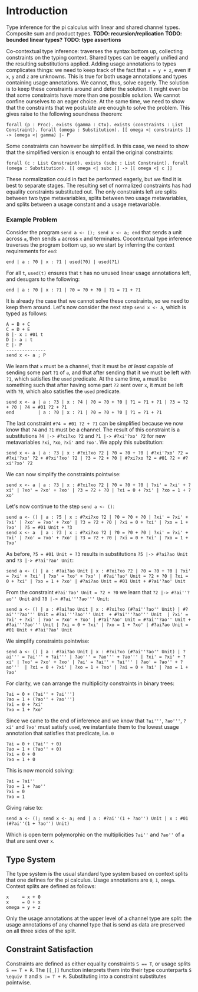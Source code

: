 
# Introduction

Type inference for the pi calculus with linear and shared channel types.
Composite sum and product types.
**TODO: recursion/replication**
**TODO: bounded linear types?**
**TODO: type assertions**

Co-contextual type inference: traverses the syntax bottom up, collecting constraints on the typing context.
Shared types can be eagerly unified and the resulting substitutions applied.
Adding usage annotations to types complicates things: we need to keep track of the fact that `x = y + z`, even if `x`, `y` and `z` are unknowns.
This is true for both usage annotations and types containing usage annotations.
We cannot, thus, solve eagerly.
The solution is to keep these constraints around and defer the solution.
It might even be that some constraints have more than one possible solution.
We cannot confine ourselves to an eager choice.
At the same time, we need to show that the constraints that we postulate are enough to solve the problem.
This gives raise to the following soundness theorem:

```
forall (p : Proc). exists (gamma : Ctx). exists (constraints : List Constraint). forall (omega : Substitution). [[ omega <| constraints ]] -> (omega <| gamma) |- P
```

Some constraints can however be simplified.
In this case, we need to show that the simplified version is enough to entail the original constraints:

```
forall (c : List Constraint). exists (subc : List Constraint). forall (omega : Substitution). [[ omega <| subc ]] -> [[ omega <| c ]]
```

These normalization could in fact be performed eagerly, but we find it is best to separate stages.
The resulting set of normalized constraints has had equality constraints substituted out.
The only constraints left are splits between two type metavariables, splits between two usage metavariables, and splits between a usage constant and a usage metavariable.

### Example Problem

Consider the program `send a <- (); send x <- a; end` that sends a unit across `a`, then sends `a` across `x` and terminates.
Cocontextual type inference traverses the program bottom up, so we start by inferring the context requirements for `end`:

```
end | a : ?0 | x : ?1 | used(?0) | used(?1)
```

For all `t`, `used(t)` ensures that `t` has no unused linear usage annotations left, and desugars to the following:

```
end | a : ?0 | x : ?1 | ?0 = ?0 + ?0 | ?1 = ?1 + ?1
```

It is already the case that we cannot solve these constraints, so we need to keep them around.
Let's now consider the next step `send x <- a`, which is typed as follows:

```
A = B + C
C = D + E
B |- x : #01 t
D |- a : t
E |- P
---------------
send x <- a ; P
```

We learn that `x` must be a channel, that it must be *at least* capable of sending some part `?1` of `a`, and that after sending that it we must be left with `?1`, which satisfies the `used` predicate.
At the same time, `a` must be something such that after having some part `?2` sent over `x`, it must be left with `?0`, which also satisfies the `used` predicate.

```
send x <- a | a : ?3 | x : ?4 | ?0 = ?0 + ?0 | ?1 = ?1 + ?1 | ?3 = ?2 + ?0 | ?4 = #01 ?2 + ?1
end         | a : ?0 | x : ?1 | ?0 = ?0 + ?0 | ?1 = ?1 + ?1
```

The last constraint `#?4 = #01 ?2 + ?1` can be simplified because we now know that `?4` and `?1` must be a channel.
The result of this constraint is a substitutions `?4 |-> #?xi?xo ?2` and `?1 |-> #?xi'?xo' ?2` for new metavariables `?xi`, `?xo`, `?xi'` and `?xo'`.
We apply this substitution:

```
send x <- a | a : ?3 | x : #?xi?xo ?2 | ?0 = ?0 + ?0 | #?xi'?xo' ?2 = #?xi'?xo' ?2 + #?xi'?xo' ?2 | ?3 = ?2 + ?0 | #?xi?xo ?2 = #01 ?2 + #?xi'?xo' ?2
```

We can now simplify the constraints pointwise:

```
send x <- a | a : ?3 | x : #?xi?xo ?2 | ?0 = ?0 + ?0 | ?xi' = ?xi' + ?xi' | ?xo' = ?xo' + ?xo' | ?3 = ?2 + ?0 | ?xi = 0 + ?xi' | ?xo = 1 + ?xo'
```

Let's now continue to the step `send a <- ()`:

```
send a <- () | a : ?5 | x : #?xi?xo ?2 | ?0 = ?0 + ?0 | ?xi' = ?xi' + ?xi' | ?xo' = ?xo' + ?xo' | ?3 = ?2 + ?0 | ?xi = 0 + ?xi' | ?xo = 1 + ?xo' | ?5 = #01 Unit + ?3
send x <- a  | a : ?3 | x : #?xi?xo ?2 | ?0 = ?0 + ?0 | ?xi' = ?xi' + ?xi' | ?xo' = ?xo' + ?xo' | ?3 = ?2 + ?0 | ?xi = 0 + ?xi' | ?xo = 1 + ?xo'
```

As before, `?5 = #01 Unit + ?3` results in substitutions `?5 |-> #?ai?ao Unit` and `?3 |-> #?ai'?ao' Unit`:

```
send a <- () | a : #?ai?ao Unit | x : #?xi?xo ?2 | ?0 = ?0 + ?0 | ?xi' = ?xi' + ?xi' | ?xo' = ?xo' + ?xo' | #?ai'?ao' Unit = ?2 + ?0 | ?xi = 0 + ?xi' | ?xo = 1 + ?xo' | #?ai?ao Unit = #01 Unit + #?ai'?ao' Unit
```

From the constraint `#?ai'?ao' Unit = ?2 + ?0` we learn that `?2 |-> #?ai''?ao'' Unit` and `?0 |-> #?ai'''?ao''' Unit`:

```
send a <- () | a : #?ai?ao Unit | x : #?xi?xo (#?ai''?ao'' Unit) | #?ai'''?ao''' Unit = #?ai'''?ao''' Unit  + #?ai'''?ao''' Unit  | ?xi' = ?xi' + ?xi' | ?xo' = ?xo' + ?xo' | #?ai'?ao' Unit = #?ai''?ao'' Unit + #?ai'''?ao''' Unit | ?xi = 0 + ?xi' | ?xo = 1 + ?xo' | #?ai?ao Unit = #01 Unit + #?ai'?ao' Unit
```

We simplify constraints pointwise:

```
send a <- () | a : #?ai?ao Unit | x : #?xi?xo (#?ai''?ao'' Unit) | ?ai''' = ?ai''' + ?ai''' | ?ao''' = ?ao''' + ?ao''' | ?xi' = ?xi' + ?xi' | ?xo' = ?xo' + ?xo' | ?ai' = ?ai'' + ?ai''' | ?ao' = ?ao'' + ?ao'''  | ?xi = 0 + ?xi' | ?xo = 1 + ?xo' | ?ai = 0 + ?ai' | ?ao = 1 + ?ao'
```

For clarity, we can arrange the multiplicity constraints in binary trees:

```
?ai = 0 + (?ai'' + ?ai''')
?ao = 1 + (?ao'' + ?ao''')
?xi = 0 + ?xi'
?xo = 1 + ?xo'
```

Since we came to the end of inference and we know that `?ai'''`, `?ao'''`, `?xi'` and `?xo'` must satisfy `used`, we instantiate them to the lowest usage annotation that satisfies that predicate, i.e. `0`

```
?ai = 0 + (?ai'' + 0)
?ao = 1 + (?ao'' + 0)
?xi = 0 + 0
?xo = 1 + 0
```

This is now monoid solving:

```
?ai = ?ai''
?ao = 1 + ?ao''
?xi = 0
?xo = 1
```

Giving raise to:

```
send a <- (); send x <- a; end | a : #?ai''(1 + ?ao'') Unit | x : #01 (#?ai''(1 + ?ao'') Unit)
```

Which is open term polymorphic on the multiplicities `?ai''` and `?ao''` of `a` that are sent over `x`.

## Type System

The type system is the usual standard type system based on context splits that one defines for the pi calculus.
Usage annotations are `0`, `1`, `omega`.
Context splits are defined as follows:

```
x     = x + 0
x     = 0 + x
omega = y + z
```

Only the usage annotations at the upper level of a channel type are split: the usage annotations of any channel type that is send as data are preserved on all three sides of the split.

## Constraint Satisfaction

Constraints are defined as either equality constraints `S == T`, or usage splits `S == T + R`.
The `[[_]]` function interprets them into their type counterparts `S \equiv T` and `S := T + R`.
Substituting into a constraint substitutes pointwise. 
